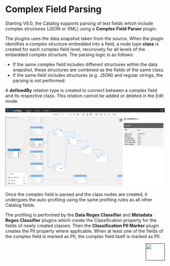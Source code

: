 # Complex Field Parsing

Starting V8.0, the Catalog supports parsing of text fields which include complex structures (JSON or XML) using a **Complex Field Parser** plugin. 

The plugins uses the data snapshot taken from the source. When the plugin identifies a complex structure embedded into a field, a node type **class** is created for each complex field level, recursively for all levels of the embedded complex structure. The parsing logic is as follows:

* If the same complex field includes different structures within the data snapshot, these structures  are combined as the fields of the same class.
* If the same field includes structures (e.g. JSON) and regular strings, the parsing is not performed.

A **definedBy** relation type is created to connect between a complex field and its respective class. This relation cannot be added or deleted in the Edit mode. 

![](../images/complex_field.png)

Once the complex field is parsed and the class nodes are created, it undergoes the auto-profiling using the same profiling rules as all other Catalog fields. 

The profiling is performed by the **Data Regex Classifier** and **Metadata Regex Classifier** plugins which create the Classification property for the fields of newly created classes. Then the **Classification PII Marker** plugin creates the PII property where applicable. When at least one of the fields of the complex field is marked as PII, the complex field itself is marked as PII.

[<img align="right" width="60" height="54" src="/articles/images/Next.png">]() 
